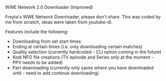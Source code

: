 WWE Network 2.0 Downloader (Improved)

Freyta's WWE Network Downloader, please don't share. This was coded by me from scratch, ideas were taken from youtube-dl.

Features include the following:
- Downloading from set start times
- Ending at certain times (i.e. only downloading certain matches)
- Qualtiy selection (currently hardcoded - CLI option coming in the future)
- Kodi NFO file creations (TV episode and Series only at the moment - PPV needs to be added)
- Part downloading (currently only saves where you have downloaded until - need to add continue downloading)
